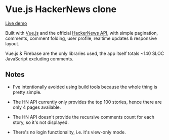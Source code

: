 # Vue.js HackerNews clone

[Live demo](http://yyx990803.github.io/vue-hackernews/)

Built with [Vue.js](http://vuejs.org) and the official [HackerNews API](https://github.com/HackerNews/API), with simple pagination, comments, comment folding, user profile, realtime updates & responsive layout.

Vue.js & Firebase are the only libraries used, the app itself totals ~140 SLOC JavaScript excluding comments.

## Notes

- I've intentionally avoided using build tools because the whole thing is pretty simple.

- The HN API currently only provides the top 100 stories, hence there are only 4 pages available.

- The HN API doesn't provide the recursive comments count for each story, so it's not displayed.

- There's no login functionality, i.e. it's view-only mode.